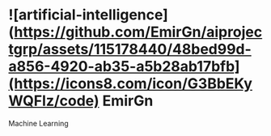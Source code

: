 # ![artificial-intelligence](https://github.com/EmirGn/aiprojectgrp/assets/115178440/48bed99d-a856-4920-ab35-a5b28ab17bfb](https://icons8.com/icon/G3BbEKyWQFlz/code) EmirGn
Machine Learning
